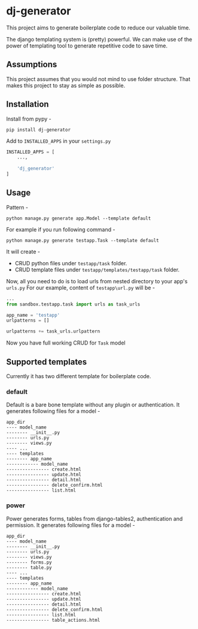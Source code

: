 # dj-generator
This project aims to generate boilerplate code to reduce our valuable time.

The django templating system is (pretty) powerful. We can make use of the power of templating tool to generate repetitive code to save time.

## Assumptions
This project assumes that you would not mind to use folder structure. That makes this project to stay as simple as possible.

## Installation
Install from pypy -
```sybase
pip install dj-generator
```
Add to ``INSTALLED_APPS`` in your ``settings.py``
```python
INSTALLED_APPS = [
    ...,
    
    'dj_generator'
]
```
## Usage
Pattern -
```sybase
python manage.py generate app.Model --template default
```

For example if you run following command -
```sybase
python manage.py generate testapp.Task --template default
```

It will create -
- CRUD python files under ``testapp/task`` folder.
- CRUD template files under ``testapp/templates/testapp/task`` folder.

Now, all you need to do is to load urls from nested directory to your app's ``urls.py``
For our example, content of ``testapp\url.py`` will be -
```python
...
from sandbox.testapp.task import urls as task_urls

app_name = 'testapp'
urlpatterns = []

urlpatterns += task_urls.urlpattern
```
Now you have full working CRUD for ``Task`` model

## Supported templates
Currently it has two different template for boilerplate code.

### default

Default is a bare bone template without any plugin or authentication. It generates following files for a model -
```sybase
app_dir
---- model_name
-------- __init__.py
-------- urls.py
-------- views.py
---- ...
---- templates
-------- app_name
------------ model_name
---------------- create.html
---------------- update.html
---------------- detail.html
---------------- delete_confirm.html
---------------- list.html
```

### power

Power generates forms, tables from django-tables2, authentication and permission. It generates following files for a model -
```sybase
app_dir
---- model_name
-------- __init__.py
-------- urls.py
-------- views.py
-------- forms.py
-------- table.py
---- ...
---- templates
-------- app_name
------------ model_name
---------------- create.html
---------------- update.html
---------------- detail.html
---------------- delete_confirm.html
---------------- list.html
---------------- table_actions.html

```

